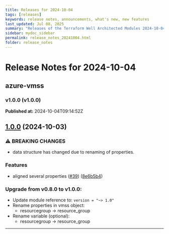 ```yaml
---
title: Releases for 2024-10-04
tags: [releases]
keywords: release notes, announcements, what's new, new features
last_updated: Jul 08, 2025
summary: "Releases of the Terraform Well Architected Modules 2024-10-04"
sidebar: mydoc_sidebar
permalink: release_notes_20241004.html
folder: release_notes
---
```


# Release Notes for 2024-10-04

## azure-vmss
### v1.0.0 (v1.0.0)
**Published at:** 2024-10-04T09:14:52Z

## [1.0.0](https://github.com/CloudNationHQ/terraform-azure-vmss/compare/v0.8.0...v1.0.0) (2024-10-03)


### ⚠ BREAKING CHANGES

* data structure has changed due to renaming of properties.

### Features

* aligned several properties ([#39](https://github.com/CloudNationHQ/terraform-azure-vmss/issues/39)) ([8e6b5b4](https://github.com/CloudNationHQ/terraform-azure-vmss/commit/8e6b5b4c0d16535344b20011a0289335c8c84800))

### Upgrade from v0.8.0 to v1.0.0:

- Update module reference to: `version = "~> 1.0"`
- Rename properties in vmss object:
  - resourcegroup -> resource_group
- Rename variable (optional):
  - resourcegroup -> resource_group

---


